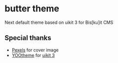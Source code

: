 # butter theme
Next default theme based on uikit 3 for Bis[ku]it CMS

## Special thanks
* [Pexels](https://www.pexels.com/it-it/foto/bianco-burro-caseario-cibo-162786/) for cover image
* [YOOtheme](https://yootheme.com/) for [uikit 3](https://getuikit.com/)